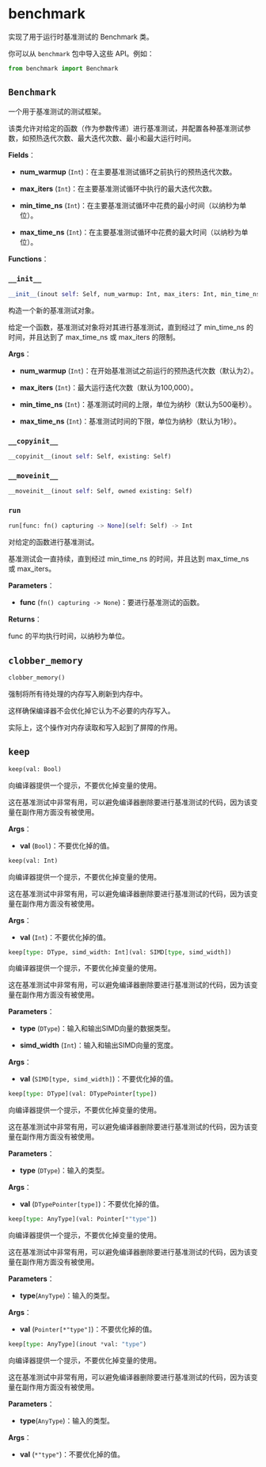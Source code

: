 # benchmark

实现了用于运行时基准测试的 Benchmark 类。

你可以从 `benchmark` 包中导入这些 API。例如：

```python
from benchmark import Benchmark
```

## `Benchmark`

一个用于基准测试的测试框架。

该类允许对给定的函数（作为参数传递）进行基准测试，并配置各种基准测试参数，如预热迭代次数、最大迭代次数、最小和最大运行时间。

**Fields**：

- **num_warmup** (`Int`)：在主要基准测试循环之前执行的预热迭代次数。

- **max_iters** (`Int`)：在主要基准测试循环中执行的最大迭代次数。

- **min_time_ns** (`Int`)：在主要基准测试循环中花费的最小时间（以纳秒为单位）。

- **max_time_ns** (`Int`)：在主要基准测试循环中花费的最大时间（以纳秒为单位）。

**Functions**：

### `__init__`

```python
__init__(inout self: Self, num_warmup: Int, max_iters: Int, min_time_ns: Int, max_time_ns: Int)
```

构造一个新的基准测试对象。

给定一个函数，基准测试对象将对其进行基准测试，直到经过了 min_time_ns 的时间，并且达到了 max_time_ns 或 max_iters 的限制。

**Args**：

- **num_warmup** (`Int`)：在开始基准测试之前运行的预热迭代次数（默认为2）。

- **max_iters** (`Int`)：最大运行迭代次数（默认为100,000）。

- **min_time_ns** (`Int`)：基准测试时间的上限，单位为纳秒（默认为500毫秒）。

- **max_time_ns** (`Int`)：基准测试时间的下限，单位为纳秒（默认为1秒）。

### `__copyinit__`

```python
__copyinit__(inout self: Self, existing: Self)
```

### `__moveinit__`

```python
__moveinit__(inout self: Self, owned existing: Self)
```

### `run`

```python
run[func: fn() capturing -> None](self: Self) -> Int
```

对给定的函数进行基准测试。

基准测试会一直持续，直到经过 min_time_ns 的时间，并且达到 max_time_ns 或 max_iters。

**Parameters**：

- **func** (`fn() capturing -> None`)：要进行基准测试的函数。

**Returns**：

func 的平均执行时间，以纳秒为单位。

## `clobber_memory`

```python
clobber_memory()
```

强制将所有待处理的内存写入刷新到内存中。

这样确保编译器不会优化掉它认为不必要的内存写入。

实际上，这个操作对内存读取和写入起到了屏障的作用。

## `keep`

```python
keep(val: Bool)
```

向编译器提供一个提示，不要优化掉变量的使用。

这在基准测试中非常有用，可以避免编译器删除要进行基准测试的代码，因为该变量在副作用方面没有被使用。

**Args**：

- **val** (`Bool`)：不要优化掉的值。

```python
keep(val: Int)
```

向编译器提供一个提示，不要优化掉变量的使用。

这在基准测试中非常有用，可以避免编译器删除要进行基准测试的代码，因为该变量在副作用方面没有被使用。

**Args**：

- **val** (`Int`)：不要优化掉的值。

```python
keep[type: DType, simd_width: Int](val: SIMD[type, simd_width])
```

向编译器提供一个提示，不要优化掉变量的使用。

这在基准测试中非常有用，可以避免编译器删除要进行基准测试的代码，因为该变量在副作用方面没有被使用。

**Parameters**：

- **type** (`DType`)：输入和输出SIMD向量的数据类型。

- **simd_width** (`Int`)：输入和输出SIMD向量的宽度。

**Args**：

- **val** (`SIMD[type, simd_width]`)：不要优化掉的值。

```python
keep[type: DType](val: DTypePointer[type])
```

向编译器提供一个提示，不要优化掉变量的使用。

这在基准测试中非常有用，可以避免编译器删除要进行基准测试的代码，因为该变量在副作用方面没有被使用。

**Parameters**：

- **type** (`DType`)：输入的类型。

**Args**：

- **val** (`DTypePointer[type]`)：不要优化掉的值。

```python
keep[type: AnyType](val: Pointer[*"type"])
```

向编译器提供一个提示，不要优化掉变量的使用。

这在基准测试中非常有用，可以避免编译器删除要进行基准测试的代码，因为该变量在副作用方面没有被使用。

**Parameters**：

- **type**(`AnyType`)：输入的类型。

**Args**：

- **val** (`Pointer[*"type"]`)：不要优化掉的值。

```python
keep[type: AnyType](inout *val: "type")
```

向编译器提供一个提示，不要优化掉变量的使用。

这在基准测试中非常有用，可以避免编译器删除要进行基准测试的代码，因为该变量在副作用方面没有被使用。

**Parameters**：

- **type**(`AnyType`)：输入的类型。

**Args**：

- **val** (`*"type"`)：不要优化掉的值。


